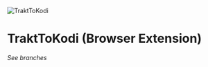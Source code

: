 ![TraktToKodi](https://github.com/anxdpanic/TraktToKodi-Extension/blob/chrome/images/icon_128.png?raw=true)

TraktToKodi (Browser Extension)
=========

_See branches_
